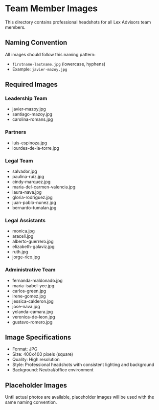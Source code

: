 # Team Member Images

This directory contains professional headshots for all Lex Advisors team members.

## Naming Convention
All images should follow this naming pattern:
- `firstname-lastname.jpg` (lowercase, hyphens)
- Example: `javier-mazoy.jpg`

## Required Images

### Leadership Team
- javier-mazoy.jpg
- santiago-mazoy.jpg
- carolina-romans.jpg

### Partners
- luis-espinoza.jpg
- lourdes-de-la-torre.jpg

### Legal Team
- salvador.jpg
- paulina-ruiz.jpg
- cindy-marquez.jpg
- maria-del-carmen-valencia.jpg
- laura-nava.jpg
- gloria-rodriguez.jpg
- juan-pablo-nunez.jpg
- bernardo-tumalan.jpg

### Legal Assistants
- monica.jpg
- araceli.jpg
- alberto-guerrero.jpg
- elizabeth-galaviz.jpg
- ruth.jpg
- jorge-rico.jpg

### Administrative Team
- fernanda-maldonado.jpg
- maria-isabel-yee.jpg
- carlos-green.jpg
- irene-gomez.jpg
- jessica-calderon.jpg
- jose-nava.jpg
- yolanda-camara.jpg
- veronica-de-leon.jpg
- gustavo-romero.jpg

## Image Specifications
- Format: JPG
- Size: 400x400 pixels (square)
- Quality: High resolution
- Style: Professional headshots with consistent lighting and background
- Background: Neutral/office environment

## Placeholder Images
Until actual photos are available, placeholder images will be used with the same naming convention.
